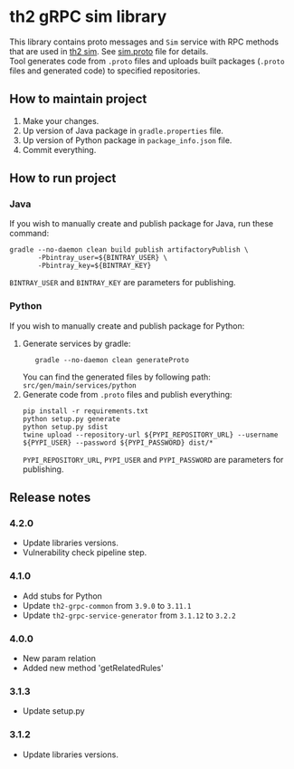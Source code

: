 # th2 gRPC sim library

This library contains proto messages and `Sim` service with RPC methods that are used in [th2 sim](https://github.com/th2-net/th2-sim "th2-sim"). See [sim.proto](src/main/proto/th2_grpc_sim/sim.proto "sim.proto") file for details. <br>
Tool generates code from `.proto` files and uploads built packages (`.proto` files and generated code) to specified repositories.

## How to maintain project
1. Make your changes.
2. Up version of Java package in `gradle.properties` file.
3. Up version of Python package in `package_info.json` file.
4. Commit everything.

## How to run project

### Java
If you wish to manually create and publish package for Java, run these command:
```
gradle --no-daemon clean build publish artifactoryPublish \
       -Pbintray_user=${BINTRAY_USER} \
       -Pbintray_key=${BINTRAY_KEY}
```
`BINTRAY_USER` and `BINTRAY_KEY` are parameters for publishing.

### Python
If you wish to manually create and publish package for Python:
1. Generate services by gradle:
    ```
       gradle --no-daemon clean generateProto
    ```
   You can find the generated files by following path: `src/gen/main/services/python`
2. Generate code from `.proto` files and publish everything:
    ```
    pip install -r requirements.txt
    python setup.py generate
    python setup.py sdist
    twine upload --repository-url ${PYPI_REPOSITORY_URL} --username ${PYPI_USER} --password ${PYPI_PASSWORD} dist/*
    ```
   `PYPI_REPOSITORY_URL`, `PYPI_USER` and `PYPI_PASSWORD` are parameters for publishing.

## Release notes

### 4.2.0
+ Update libraries versions.
+ Vulnerability check pipeline step.

### 4.1.0
+ Add stubs for Python
+ Update `th2-grpc-common` from `3.9.0` to `3.11.1`
+ Update `th2-grpc-service-generator` from `3.1.12` to `3.2.2`

### 4.0.0 
+ New param relation
+ Added new method 'getRelatedRules'

### 3.1.3
+ Update setup.py

### 3.1.2
+ Update libraries versions.
